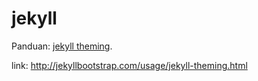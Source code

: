# jekyll 
Panduan:  [jekyll theming](http://jekyllbootstrap.com/usage/jekyll-theming.html).

link: http://jekyllbootstrap.com/usage/jekyll-theming.html
